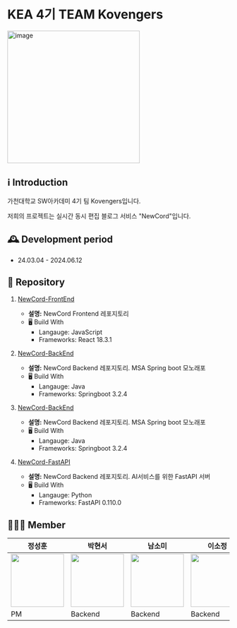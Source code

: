# KEA 4기 TEAM Kovengers

<img width="300" alt="image" src="https://avatars.githubusercontent.com/u/162533365?s=200&v=4">

## ℹ Introduction

가천대학교 SW아카데미 4기 팀 Kovengers입니다.

저희의 프로젝트는 실시간 동시 편집 블로그 서비스 "NewCord"입니다.

## 🕰 Development period
* 24.03.04 - 2024.06.12

## 📍 Repository

1. [NewCord-FrontEnd](https://github.com/KEA-Kovengers/Frontend)
   - **설명:** NewCord Frontend 레포지토리
   - 🖥 Build With
      - Langauge: JavaScript
      - Frameworks: React 18.3.1

2. [NewCord-BackEnd](https://github.com/KEA-Kovengers/Backend)
   - **설명:** NewCord Backend 레포지토리. MSA Spring boot 모노래포
   - 🖥 Build With
      - Langauge: Java
      - Frameworks: Springboot 3.2.4
    
2. [NewCord-BackEnd](https://github.com/KEA-Kovengers/Backend)
   - **설명:** NewCord Backend 레포지토리. MSA Spring boot 모노래포
   - 🖥 Build With
      - Langauge: Java
      - Frameworks: Springboot 3.2.4

3. [NewCord-FastAPI](https://github.com/KEA-Kovengers/FastAPI)
   - **설명:** NewCord Backend 레포지토리. AI서비스를 위한 FastAPI 서버
   - 🖥 Build With
      - Langauge: Python
      - Frameworks: FastAPI 0.110.0

## 🧑‍🤝‍🧑 Member

|정성훈|박현서|남소미|이소정|김미소|윤혜원|변상연|
|------|---|---|---|---|---|---|
|<a href="https://github.com/wooing1084"><img src="https://avatars.githubusercontent.com/u/32007781?v=4" height="120px"></a> |<a href="https://github.com/hspark-1"><img src="https://avatars.githubusercontent.com/u/105943940?v=4" height="120px"></a> |<a href="https://github.com/somi4219"><img src="https://avatars.githubusercontent.com/u/125250173?v=4" height="120px"></a>|<a href="https://github.com/2sojeong"><img src="https://avatars.githubusercontent.com/u/118418288?v=4" height="120px"></a>|<a href="https://github.com/bamb14"><img src="https://avatars.githubusercontent.com/u/118671229?v=4" height="120px"></a>|<a href="https://github.com/iey704"><img src="https://avatars.githubusercontent.com/u/105503671?v=4" height="120px"></a>|<a href="https://github.com/ideawolf"><img src="https://avatars.githubusercontent.com/u/45937750?v=4" height="120px"></a>|
|PM|Backend|Backend|Backend|Frontend|Frontend|Infra|



